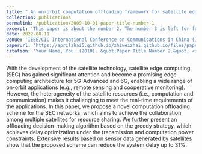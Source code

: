 ```yaml
---
title: " An on-orbit computation offloading framework for satellite edge computing"
collection: publications
permalink: /publication/2009-10-01-paper-title-number-1
excerpt: 'This paper is about the number 2. The number 3 is left for future work.'
date: 2022-08-11
venue: 'IEEE/CIC International Conference on Communications in China (ICCC)'
paperurl: 'https://aprilzhai5.github.io/zhiweizhai.github.io/files/paper2.pdf'
citation: 'Your Name, You. (2010). &quot;Paper Title Number 2.&quot; <i>Journal 1</i>. 1(2).'
---
```


With the development of the satellite technology, satellite edge computing (SEC) has gained significant attention and become a promising edge computing architecture for 5G-Advanced and 6G, enabling a wide range of on-orbit applications (e.g., remote sensing and cooperative monitoring). However, the heterogeneity of the satellite resources (i.e., computation and communication) makes it challenging to meet the real-time requirements of the applications. In this paper, we propose a novel computation offloading scheme for the SEC networks, which aims to achieve the collaboration among multiple satellites for resource sharing. We further present an offloading decision-making algorithm based on the greedy strategy, which achieves delay optimization under the transmission and computation power constraints. Extensive results based on sensor data generated by satellites show that the proposed scheme can reduce the system delay up to 31%.
